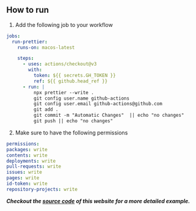 ## How to run

1. Add the following job to your workflow

```yaml
jobs:
  run-prettier:
    runs-on: macos-latest

    steps:
      - uses: actions/checkout@v3
        with:
          token: ${{ secrets.GH_TOKEN }}
          ref: ${{ github.head_ref }}
      - run: |
          npx prettier --write .
          git config user.name github-actions
          git config user.email github-actions@github.com
          git add . 
          git commit -m "Automatic Changes"  || echo "no changes"
          git push || echo "no changes"
```

2. Make sure to have the following permissions

```yaml
permissions:
packages: write
contents: write
deployments: write
pull-requests: write
issues: write
pages: write
id-token: write
repository-projects: write
```

**_Checkout the [source code](https://github.com/bjbagher/bjbagher.github.io) of this website for a more detailed example._**
